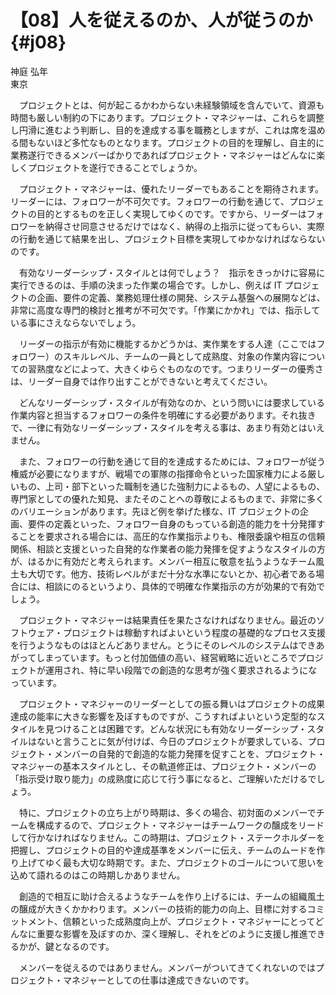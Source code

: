 # 【08】人を従えるのか、人が従うのか{#j08}

<div class="author">神庭 弘年</div>
<div class="author_address">東京</div>

　プロジェクトとは、何が起こるかわからない未経験領域を含んでいて、資源も時間も厳しい制約の下にあります。プロジェクト・マネジャーは、これらを調整し円滑に進むよう判断し、目的を達成する事を職務としますが、これは席を温める間もないほど多忙なものとなります。プロジェクトの目的を理解し、自主的に業務遂行できるメンバーばかりであればプロジェクト・マネジャーはどんなに楽しくプロジェクトを遂行できることでしょうか。

　プロジェクト・マネジャーは、優れたリーダーでもあることを期待されます。リーダーには、フォロワーが不可欠です。フォロワーの行動を通じて、プロジェクトの目的とするものを正しく実現してゆくのです。ですから、リーダーはフォロワーを納得させ同意させるだけではなく、納得の上指示に従ってもらい、実際の行動を通じて結果を出し、プロジェクト目標を実現してゆかなければならないのです。

　有効なリーダーシップ・スタイルとは何でしょう？　指示をきっかけに容易に実行できるのは、手順の決まった作業の場合です。しかし、例えば IT プロジェクトの企画、要件の定義、業務処理仕様の開発、システム基盤への展開などは、非常に高度な専門的検討と推考が不可欠です。「作業にかかれ」では、指示している事にさえならないでしょう。

　リーダーの指示が有効に機能するかどうかは、実作業をする人達（ここではフォロワー）のスキルレベル、チームの一員として成熟度、対象の作業内容についての習熟度などによって、大きくゆらぐものなのです。つまりリーダーの優秀さは、リーダー自身では作り出すことができないと考えてください。

　どんなリーダーシップ・スタイルが有効なのか、という問いには要求している作業内容と担当するフォロワーの条件を明確にする必要があります。それ抜きで、一律に有効なリーダーシップ・スタイルを考える事は、あまり有効とはいえません。

　また、フォロワーの行動を通じて目的を達成するためには、フォロワーが従う権威が必要になりますが、戦場での軍隊の指揮命令といった国家権力による厳しいもの、上司・部下といった職制を通じた強制力によるもの、人望によるもの、専門家としての優れた知見、またそのことへの尊敬によるものまで、非常に多くのバリエーションがあります。先ほど例を挙げた様な、IT プロジェクトの企画、要件の定義といった、フォロワー自身のもっている創造的能力を十分発揮することを要求される場合には、高圧的な作業指示よりも、権限委譲や相互の信頼関係、相談と支援といった自発的な作業者の能力発揮を促すようなスタイルの方が、はるかに有効だと考えられます。メンバー相互に敬意を払うようなチーム風土も大切です。他方、技術レベルがまだ十分な水準にないとか、初心者である場合には、相談にのるというより、具体的で明確な作業指示の方が効果的で有効でしょう。

　プロジェクト・マネジャーは結果責任を果たさなければなりません。最近のソフトウェア・プロジェクトは稼動すればよいという程度の基礎的なプロセス支援を行うようなものはほとんどありません。とうにそのレベルのシステムはできあがってしまっています。もっと付加価値の高い、経営戦略に近いところでプロジェクトが運用され、特に早い段階での創造的な思考が強く要求されるようになっています。

　プロジェクト・マネジャーのリーダーとしての振る舞いはプロジェクトの成果達成の能率に大きな影響を及ぼすものですが、こうすればよいという定型的なスタイルを見つけることは困難です。どんな状況にも有効なリーダーシップ・スタイルはないと言うことに気が付けば、今日のプロジェクトが要求している、プロジェクト・メンバーの自発的で創造的な能力発揮を促すことを、プロジェクト・マネジャーの基本スタイルとし、その軌道修正は、プロジェクト・メンバーの「指示受け取り能力」の成熟度に応じて行う事になると、ご理解いただけるでしょう。

　特に、プロジェクトの立ち上がり時期は、多くの場合、初対面のメンバーでチームを構成するので、プロジェクト・マネジャーはチームワークの醸成をリードして行かなければなりません。この時期は、プロジェクト・ステークホルダーを把握し、プロジェクトの目的や達成基準をメンバーに伝え、チームのムードを作り上げてゆく最も大切な時期です。また、プロジェクトのゴールについて思いを込めて語れるのはこの時期しかありません。

　創造的で相互に助け合えるようなチームを作り上げるには、チームの組織風土の醸成が大きくかかわります。メンバーの技術的能力の向上、目標に対するコミットメント、信頼といった成熟度向上が、プロジェクト・マネジャーにとってどんなに重要な影響を及ぼすのか、深く理解し、それをどのように支援し推進できるかが、鍵となるのです。

　メンバーを従えるのではありません。メンバーがついてきてくれないのではプロジェクト・マネジャーとしての仕事は達成できないのです。
